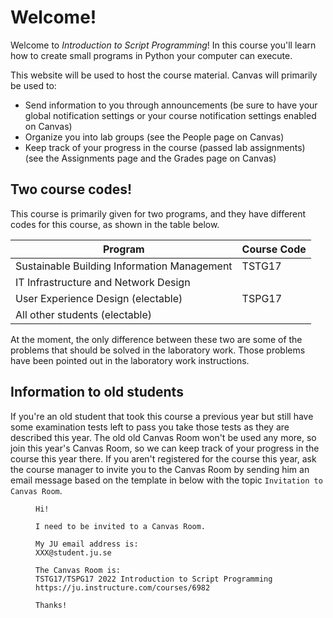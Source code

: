 # Welcome!
Welcome to *Introduction to Script Programming*! In this course you'll learn how to create small programs in Python your computer can execute.

This website will be used to host the course material. Canvas will primarily be used to:

* Send information to you through announcements (be sure to have your global notification settings or your course notification settings enabled on Canvas)
* Organize you into lab groups (see the People page on Canvas)
* Keep track of your progress in the course (passed lab assignments) (see the Assignments page and the Grades page on Canvas)

## Two course codes!
This course is primarily given for two programs, and they have different codes for this course, as shown in the table below.

<table>
	<thead>
		<tr>
			<th>Program</th>
			<th>Course Code</th>
		</tr>
	</thead>
	<tbody>
		<tr>
			<td>Sustainable Building Information Management</td>
			<td>TSTG17</td>
		</tr>
		<tr>
			<td>IT Infrastructure and Network Design</td>
			<td rowspan="3">TSPG17</td>
		</tr>
		<tr>
			<td>User Experience Design (electable)</td>
		</tr>
		<tr>
			<td>All other students (electable)</td>
		</tr>
	</tbody>
</table>

At the moment, the only difference between these two are some of the problems that should be solved in the laboratory work. Those problems have been pointed out in the laboratory work instructions.

## Information to old students
If you're an old student that took this course a previous year but still have some examination tests left to pass you take those tests as they are described this year. The old old Canvas Room won't be used any more, so join this year's Canvas Room, so we can keep track of your progress in the course this year there. If you aren't registered for the course this year, ask the course manager to invite you to the Canvas Room by sending him an email message based on the template in <FigureNumber /> below with the topic `Invitation to Canvas Room`.

<Figure caption="Template for email message to be invited to a Canvas Room. Replace XXX with your own value, and only keep the course you want to be invited to.">

```
Hi!

I need to be invited to a Canvas Room.

My JU email address is:
XXX@student.ju.se

The Canvas Room is:
TSTG17/TSPG17 2022 Introduction to Script Programming
https://ju.instructure.com/courses/6982

Thanks!
```

</Figure>